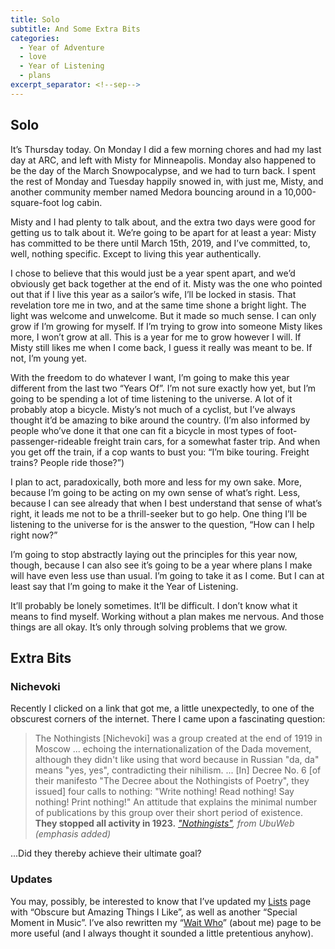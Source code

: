 ```yaml
---
title: Solo
subtitle: And Some Extra Bits
categories:
  - Year of Adventure
  - love
  - Year of Listening
  - plans
excerpt_separator: <!--sep-->
---
```


## Solo

It’s Thursday today. On Monday I did a few morning chores and had my last day at ARC, and left with
Misty for Minneapolis. Monday also happened to be the day of the March Snowpocalypse, and we had to
turn back. I spent the rest of Monday and Tuesday happily snowed in, with just me, Misty, and
another community member named Medora bouncing around in a 10,000-square-foot log cabin.

<!--sep-->

Misty and I had plenty to talk about, and the extra two days were good for getting us to talk about
it. We’re going to be apart for at least a year: Misty has committed to be there until March 15th,
2019, and I’ve committed, to, well, nothing specific. Except to living this year authentically.

I chose to believe that this would just be a year spent apart, and we’d obviously get back together
at the end of it. Misty was the one who pointed out that if I live this year as a sailor’s wife,
I’ll be locked in stasis. That revelation tore me in two, and at the same time shone a bright light.
The light was welcome and unwelcome. But it made so much sense. I can only grow if I’m growing for
myself. If I’m trying to grow into someone Misty likes more, I won’t grow at all. This is a year for
me to grow however I will. If Misty still likes me when I come back, I guess it really was meant to
be. If not, I’m young yet.

With the freedom to do whatever I want, I’m going to make this year different from the last two
“Years Of”. I’m not sure exactly how yet, but I’m going to be spending a lot of time listening to
the universe. A lot of it probably atop a bicycle. Misty’s not much of a cyclist, but I’ve always
thought it’d be amazing to bike around the country. (I’m also informed by people who’ve done it that
one can fit a bicycle in most types of foot-passenger-rideable freight train cars, for a somewhat
faster trip. And when you get off the train, if a cop wants to bust you: “I’m bike touring. Freight
trains? People ride those?”)

I plan to act, paradoxically, both more and less for my own sake. More, because I’m going to be
acting on my own sense of what’s right. Less, because I can see already that when I best understand
that sense of what’s right, it leads me not to be a thrill-seeker but to go help. One thing I’ll be
listening to the universe for is the answer to the question, “How can I help right now?”

I’m going to stop abstractly laying out the principles for this year now, though, because I can also
see it’s going to be a year where plans I make will have even less use than usual. I’m going to take
it as I come. But I can at least say that I’m going to make it the Year of Listening.

It’ll probably be lonely sometimes. It’ll be difficult. I don’t know what it means to find myself.
Working without a plan makes me nervous. And those things are all okay. It’s only through solving
problems that we grow.

## Extra Bits

### Nichevoki

Recently I clicked on a link that got me, a little unexpectedly, to one of the
obscurest corners of the internet. There I came upon a fascinating question:

> The Nothingists [Nichevoki] was a group created at the end of 1919 in Moscow
> ... echoing the internationalization of the Dada movement, although they
> didn't like using that word because in Russian "da, da" means "yes, yes",
> contradicting their nihilism. ... [In] Decree No. 6 [of their manifesto "The
> Decree about the Nothingists of Poetry", they issued] four calls to nothing:
> "Write nothing! Read nothing! Say nothing! Print nothing!" An attitude that
> explains the minimal number of publications by this group over their short
> period of existence. **They stopped all activity in 1923.** <cite
> markdown="1">["Nothingists"](http://www.ubu.com/sound/nothingists.html), from
> UbuWeb (emphasis added)</cite>

...Did they thereby achieve their ultimate goal?

### Updates

You may, possibly, be interested to know that I’ve updated my [Lists](/lists/) page with “Obscure
but Amazing Things I Like”, as well as another “Special Moment in Music”. I’ve also rewritten my
“[Wait Who](/about)” (about me) page to be more useful (and I always thought it sounded a little
pretentious anyhow).
